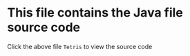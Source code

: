 # This file contains the Java file source code
Click the above file `Tetris` to view the source code 